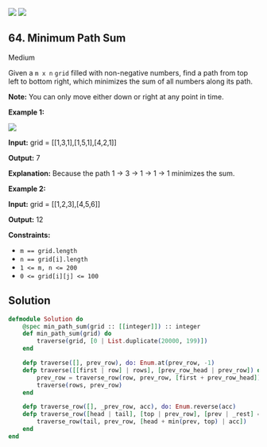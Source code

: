 [![](https://img.shields.io/github/stars/LeetCode-in-Elixir/LeetCode-in-Elixir?label=Stars&style=flat-square)](https://github.com/LeetCode-in-Elixir/LeetCode-in-Elixir)
[![](https://img.shields.io/github/forks/LeetCode-in-Elixir/LeetCode-in-Elixir?label=Fork%20me%20on%20GitHub%20&style=flat-square)](https://github.com/LeetCode-in-Elixir/LeetCode-in-Elixir/fork)

## 64\. Minimum Path Sum

Medium

Given a `m x n` `grid` filled with non-negative numbers, find a path from top left to bottom right, which minimizes the sum of all numbers along its path.

**Note:** You can only move either down or right at any point in time.

**Example 1:**

![](https://assets.leetcode.com/uploads/2020/11/05/minpath.jpg)

**Input:** grid = \[\[1,3,1],[1,5,1],[4,2,1]]

**Output:** 7

**Explanation:** Because the path 1 → 3 → 1 → 1 → 1 minimizes the sum.

**Example 2:**

**Input:** grid = \[\[1,2,3],[4,5,6]]

**Output:** 12

**Constraints:**

*   `m == grid.length`
*   `n == grid[i].length`
*   `1 <= m, n <= 200`
*   `0 <= grid[i][j] <= 100`

## Solution

```elixir
defmodule Solution do
    @spec min_path_sum(grid :: [[integer]]) :: integer
    def min_path_sum(grid) do
        traverse(grid, [0 | List.duplicate(20000, 199)])
    end

    defp traverse([], prev_row), do: Enum.at(prev_row, -1)
    defp traverse([[first | row] | rows], [prev_row_head | prev_row]) do
        prev_row = traverse_row(row, prev_row, [first + prev_row_head])
        traverse(rows, prev_row)
    end

    defp traverse_row([], _prev_row, acc), do: Enum.reverse(acc)
    defp traverse_row([head | tail], [top | prev_row], [prev | _rest] = acc) do
        traverse_row(tail, prev_row, [head + min(prev, top) | acc])
    end
end
```